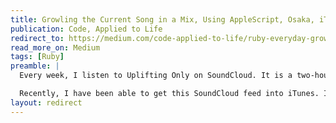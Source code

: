 ```yaml
---
title: Growling the Current Song in a Mix, Using AppleScript, Osaka, iTunes, and Growl
publication: Code, Applied to Life
redirect_to: https://medium.com/code-applied-to-life/ruby-everyday-growling-the-current-song-in-a-mix-f9a658ff51a2?source=your-stories
read_more_on: Medium
tags: [Ruby]
preamble: |
  Every week, I listen to Uplifting Only on SoundCloud. It is a two-hour mix of Orchestral Uplifting and Uplifting Trance music.

  Recently, I have been able to get this SoundCloud feed into iTunes. I want to create a script that notifies me when the song changes, so I don’t have to manually check for the playing song in iTunes.
layout: redirect
---
```

